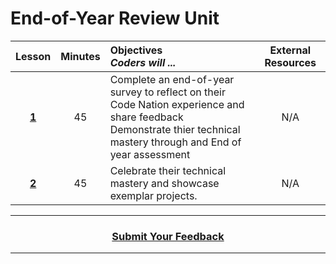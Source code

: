 # End-of-Year Review Unit

|Lesson|Minutes|Objectives <br> *Coders will ...*|External Resources
|:-------:|:-------:|:-------|:-------:|
|[**1**](https://drive.google.com/open?id=1fzYZnMAXbO1bLrUG73nRp4dpyttfaLr-ORXJgvoVofA)|45|Complete an end-of-year survey to reflect on their Code Nation experience and share feedback<br> Demonstrate thier technical mastery through and End of year assessment|N/A|
|[**2**](https://drive.google.com/open?id=1bB_aYZ-ODyvXBxWrCArib-DW-dtLzhsSavnjsL93qDc)|45|Celebrate their technical mastery and showcase exemplar projects.|N/A|

----
<h3 align="center"><a href="https://docs.google.com/forms/d/e/1FAIpQLSfiZv1Y0U4Fr5k2iFVWRIVg2x7Su-r1hLoH0qb5RCMlNsxUjQ/viewform">Submit Your Feedback</a></h3>

----
